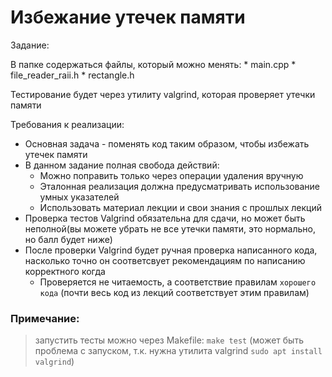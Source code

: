 
# Избежание утечек памяти

Задание:

В папке содержаться файлы, который можно менять:
    * main.cpp
    * file_reader_raii.h
    * rectangle.h

Тестирование будет через утилиту valgrind, которая проверяет утечки памяти

Требования к реализации:

* Основная задача - поменять код таким образом, чтобы избежать утечек памяти
* В данном задание полная свобода действий:
    * Можно поправить только через операции удаления вручную
    * Эталонная реализация должна предусматривать использование умных указателей
    * Использовать материал лекции и свои знания с прошлых лекций
* Проверка тестов Valgrind обязательна для сдачи, но может быть неполной(вы можете убрать не все утечки памяти, это нормально, но балл будет ниже)
* После проверки Valgrind будет ручная проверка написанного кода, насколько точно он соответсвует рекомендациям по написанию корректного когда
    * Проверяется не читаемость, а соответствие правилам `хорошего кода` (почти весь код из лекций соответствует этим правилам)


### Примечание:

> запустить тесты можно через Makefile: `make test`
    (может быть проблема с запуском, т.к. нужна утилита valgrind `sudo apt install valgrind`)

